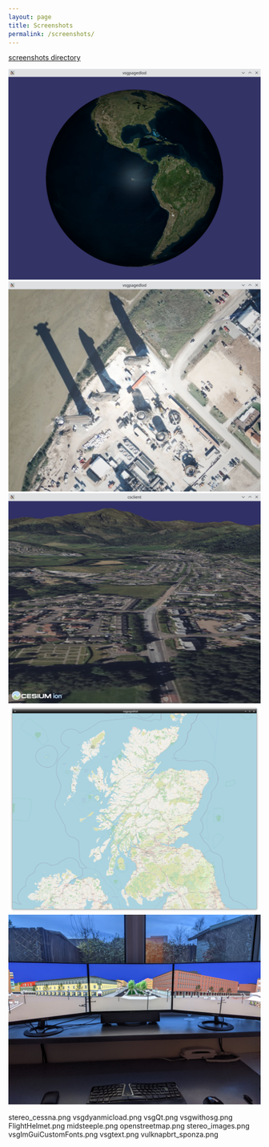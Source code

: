 ```yaml
---
layout: page
title: Screenshots
permalink: /screenshots/
---
```


[screenshots directory](screenshots/)

![Whole Earth](screenshots/BingMaps.png)
![Zoomed into Bocachica](screenshots/Bocachica.png)
![](screenshots/Callander-Cesium.png)
![](screenshots/Home.png)
![](screenshots/MultiGPU.jpg)

stereo_cessna.png  vsgdyanmicload.png       vsgQt.png    vsgwithosg.png
FlightHelmet.png      midsteeple.png  openstreetmap.png  stereo_images.png  vsgImGuiCustomFonts.png  vsgtext.png  vulknapbrt_sponza.png
